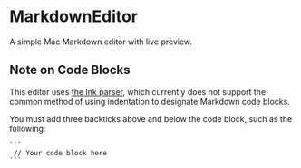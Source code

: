 # MarkdownEditor
A simple Mac Markdown editor with live preview. 

## Note on Code Blocks

This editor uses [the Ink parser](https://github.com/JohnSundell/Ink), which currently does not support the common method of using indentation to designate Markdown code blocks.

You must add three backticks above and below the code block, such as the following:

 ```` 
 ```
  // Your code block here
 ``` 
 ````

